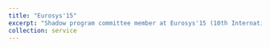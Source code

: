 ```yaml
---
title: "Eurosys'15"
excerpt: "Shadow program committee member at Eurosys'15 (10th International Conference on Computer Systems)"
collection: service
---
```


